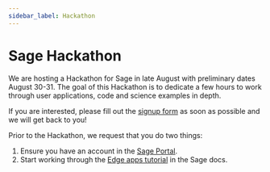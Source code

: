```yaml
---
sidebar_label: Hackathon
---
```


# Sage Hackathon

We are hosting a Hackathon for Sage in late August with preliminary dates August 30-31. The goal of this Hackathon is to dedicate a few hours to work through user applications, code and science examples in depth.

If you are interested, please fill out the [signup form](https://bit.ly/sage_hackathon_signup) as soon as possible and we will get back to you!

Prior to the Hackathon, we request that you do two things:
1. Ensure you have an account in the [Sage Portal](https://portal.sagecontinuum.org/).
2. Start working through the [Edge apps tutorial](https://sagecontinuum.org/docs/tutorials/edge-apps/intro-to-edge-apps) in the Sage docs.
